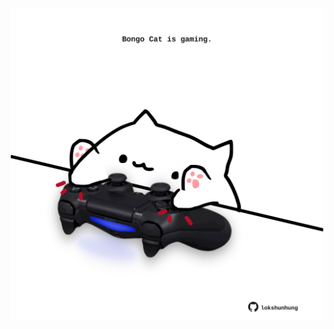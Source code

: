 <!-- built at 06/12/2021, 19:01:35 UTC -->
<p align="center">
  <img width="500" height="500" src="./ReadmeImage.svg">
</p>
